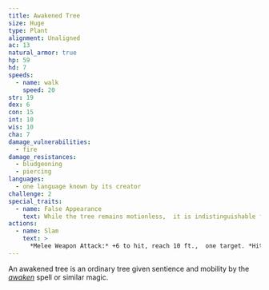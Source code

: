 ```yaml
---
title: Awakened Tree
size: Huge
type: Plant
alignment: Unaligned
ac: 13
natural_armor: true
hp: 59
hd: 7
speeds:
  - name: walk
    speed: 20
str: 19
dex: 6
con: 15
int: 10
wis: 10
cha: 7
damage_vulnerabilities:
  - fire
damage_resistances:
  - bludgeoning
  - piercing
languages:
  - one language known by its creator
challenge: 2
special_traits:
  - name: False Appearance
    text: While the tree remains motionless,  it is indistinguishable from a normal tree.
actions:
  - name: Slam
    text: >
      *Melee Weapon Attack:* +6 to hit, reach 10 ft.,  one target. *Hit:* 14 (3d6 + 4) bludgeoning damage.
---
```


An awakened tree is an ordinary tree given sentience and mobility by the *[awaken](/spells/awaken/)* spell or similar magic.
